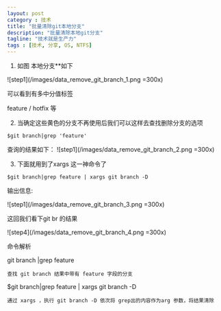 ```yaml
---
layout: post
category : 技术
title: "批量清除git本地分支"
description: "批量清除本地git分支"
tagline: "技术就是生产力"
tags : [技术, 分享, OS, NTFS]
---
```


1. 如图 本地分支**如下 
 
![step1](/images/data_remove_git_branch_1.png =300x)

可以看到有多中分值标签

feature / hotfix 等


2.  当确定这些黄色的分支不再使用后我们可以这样去查找删除分支的选项

``$git branch|grep 'feature'``

查询的结果如下： 
![step1](/images/data_remove_git_branch_2.png =300x)


3. 下面就用到了xargs 这一神命令了

``$git branch|grep feature | xargs git branch -D``

输出信息: 

![step1](/images/data_remove_git_branch_3.png =300x)


这回我们看下git br 的结果

![step4](/images/data_remove_git_branch_4.png =300x) 


命令解析

git branch |grep feature 

`查找 git branch 结果中带有 feature 字段的分支`

$git branch|grep feature | xargs git branch -D

`通过 xargs ，执行 git branch -D 依次将 grep出的内容作为arg 参数，将结果清除`

